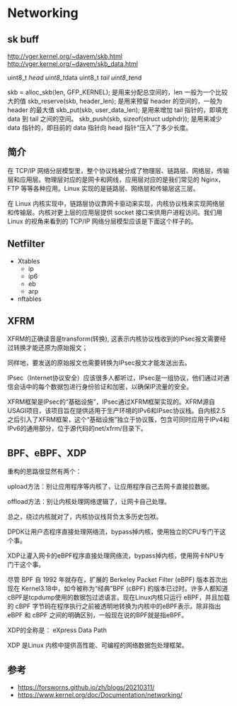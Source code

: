 # Networking

## sk buff

<http://vger.kernel.org/~davem/skb.html>
<http://vger.kernel.org/~davem/skb_data.html>

uint8_t *head
uint8_t*data
uint8_t *tail
uint8_t*end

skb = alloc_skb(len, GFP_KERNEL); 是用来分配总空间的，len 一般为一个比较大的值
skb_reserve(skb, header_len); 是用来预留 header 的空间的，一般为 header 的最大值
skb_put(skb, user_data_len); 是用来增加 tail 指针的，即填充 data 到 tail 之间的空间。
skb_push(skb, sizeof(struct udphdr)); 是用来减少 data 指针的，即目前的 data 指针向 head 指针“压入”了多少长度。

## 简介

在 TCP/IP ⽹络分层模型⾥，整个协议栈被分成了物理层、链路层、⽹络层，传输层和应⽤层。物理层对应的是⽹卡和⽹线，应⽤层对应的是我们常⻅的 Nginx， FTP 等等各种应⽤。Linux 实现的是链路层、⽹络层和传输层这三层。

在 Linux 内核实现中，链路层协议靠⽹卡驱动来实现，内核协议栈来实现⽹络层和传输层。内核对更上层的应⽤层提供 socket 接⼝来供⽤户进程访问。我们⽤ Linux 的视⻆来看到的 TCP/IP ⽹络分层模型应该是下⾯这个样⼦的。

## Netfilter

- Xtables
  - ip
  - ip6
  - eb
  - arp
- nftables

## XFRM

XFRM的正确读音是transform(转换), 这表示内核协议栈收到的IPsec报文需要经过转换才能还原为原始报文；

同样地，要发送的原始报文也需要转换为IPsec报文才能发送出去。

IPsec（Internet协议安全）应该很多人都听过，IPsec是一组协议，他们通过对通信会话中的每个数据包进行身份验证和加密，以确保IP流量的安全。

XFRM框架是IPsec的“基础设施”，IPsec通过XFRM框架实现的。XFRM源自USAGI项目，该项目旨在提供适用于生产环境的IPv6和IPsec协议栈。自内核2.5之后引入了XFRM框架，这个“基础设施”独立于协议簇，包含可同时应用于IPv4和IPv6的通用部分，位于源代码的net/xfrm/目录下。

## BPF、eBPF、XDP

重构的思路很显然有两个：

upload方法：别让应用程序等内核了，让应用程序自己去网卡直接拉数据。

offload方法：别让内核处理网络逻辑了，让网卡自己处理。

总之，绕过内核就对了，内核协议栈背负太多历史包袱。

DPDK让用户态程序直接处理网络流，bypass掉内核，使用独立的CPU专门干这个事。

XDP让灌入网卡的eBPF程序直接处理网络流，bypass掉内核，使用网卡NPU专门干这个事。

尽管 BPF 自 1992 年就存在，扩展的 Berkeley Packet Filter (eBPF) 版本首次出现在 Kernel3.18中，如今被称为“经典”BPF (cBPF) 的版本已过时。许多人都知道 cBPF是tcpdump使用的数据包过滤语言。现在Linux内核只运行 eBPF，并且加载的 cBPF 字节码在程序执行之前被透明地转换为内核中的eBPF表示。除非指出 eBPF 和 cBPF 之间的明确区别，一般现在说的BPF就是指eBPF。

XDP的全称是： eXpress Data Path

XDP 是Linux 内核中提供高性能、可编程的网络数据包处理框架。

## 参考

- <https://forsworns.github.io/zh/blogs/20210311/>
- <https://www.kernel.org/doc/Documentation/networking/>
